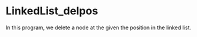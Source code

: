 # LinkedList_delpos
In this program, we delete  a node at the given the  position  in the linked list.
